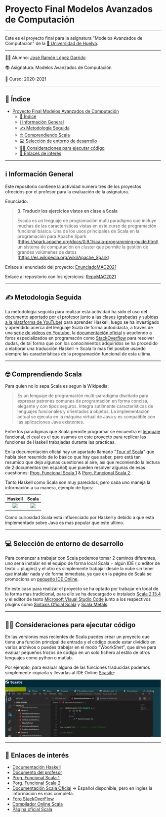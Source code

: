 # Proyecto Final Modelos Avanzados de Computación
___
Este es el proyecto final para la asignatura "Modelos Avanzados de Computación" de la [:school: Universidad de Huelva](http://www.uhu.es/index.php "UHU").
___

:man_student: Alumno: [José Ramón López Garrido](https://github.com/Joseram0n)

:books: Asignatura: Modelos Avanzados de Computación

:calendar: Curso: 2020-2021
___

## :book: Índice
- [Proyecto Final Modelos Avanzados de Computación](#proyecto-final-modelos-avanzados-de-computación)
  - [:book: Índice](#book-índice)
  - [:information_source: Información General](#information_source-información-general)
  - [:writing_hand: Metodología Seguida](#writing_hand-metodología-seguida)
  - [:nerd_face: Comprendiendo Scala](#nerd_face-comprendiendo-scala)
  - [:computer: Selección de entorno de desarrollo](#computer-selección-de-entorno-de-desarrollo)
  - [:man_technologist: Consideraciones para ejecutar código](#man_technologist-consideraciones-para-ejecutar-código)
  - [:link: Enlaces de interés](#link-enlaces-de-interés)
___
## :information_source: Información General

Este repositorio contiene la actividad numero tres de los proyectos ofrecidos por el profesor para la evaluación de la asignatura.

Enunciado:

>**3. Traducir los ejercicios vistos en clase a Scala**
>
>Escala es un lenguaje de programación multi paradigma que incluye muchas de las características vistas en este curso de programación funcional básica. Una de los usos principales de Scala en la programación para Apache Spark (https://spark.apache.org/docs/0.9.1/scala-programming-guide.html), un sistema de computación en cluster que permite la gestión de grandes volúmenes de datos (https://es.wikipedia.org/wiki/Apache_Spark).

Enlace al enunciado del proyecto: [EnunciadoMAC2021](https://github.com/jcarpio/mac2021/blob/main/proyecto.md)

Enlace al repositorio con los ejercicios: [RepoMAC2021](https://github.com/jcarpio/mac2021)
___
## :writing_hand: Metodología Seguida

La metodología seguida para realizar esta actividad ha sido el uso del [documento aportado por el profesor](http://www.uhu.es/jose.carpio/N_95.pdf) junto a las [clases (grabadas y subidas a la plataforma de YouTube)](https://youtube.com/playlist?list=PL_d-XKRO_5G97S8FCPTWjS3ed09RWYnVl) para aprender Haskell, luego se ha investigado y aprendido acerca del lenguaje Scala de forma autodidacta, a través de una [serie de videos en Youtube](https://youtube.com/playlist?list=PLTd5ehIj0goOlRPRfwGGu9Bc2ap4bt7wR), la [documentación oficial](https://docs.scala-lang.org/)  y acudiendo a foros especializados en programacón como [StackOverflow](https://stackoverflow.com) para resolver dudas, de tal forma que con los conocimientos adquiridos se ha procedido a elaborar una traducción Haskell -> Scala lo mas fiel posible usando siempre las características de la programación funcional de esta ultima.

___
## :nerd_face: Comprendiendo Scala

Para quien no lo sepa Scala es segun la Wikipedia:

>Es un lenguaje de programación multi-paradigma diseñado para expresar patrones comunes de programación en forma concisa, elegante y con tipos seguros. Integra sutilmente características de lenguajes funcionales y orientados a objetos. La implementación actual se ejecuta en la máquina virtual de Java y es compatible con las aplicaciones Java existentes.

Entre los paradigmas que Scala permite programar se encuentra el [lenguaje funcional](https://es.wikipedia.org/wiki/Programaci%C3%B3n_funcional), el cual es el que usamos en este proyecto para replicar las funciones de Haskell trabajadas durante las practicas.

En la documentación oficial hay un apartado llamado "[Tour of Scala](https://docs.scala-lang.org/tour/tour-of-scala.html)" que habla bien resumido de lo básico que hay que saber, pero está tan resumido que deja algunas cuestiones al aire, así que recomiendo la lectura de 2 documentos (en español) que pueden resolver algunas de esas cuestiones: [Prog. Funcional Scala 1](http://www.dccia.ua.es/dccia/inf/asignaturas/LPP/2010-2011/teoria/tema6.html) & [Porg. Funcional Scala 2](http://www.dccia.ua.es/dccia/inf/asignaturas/LPP/2013-14/teoria/Tema06-ProgramacionFuncionalScala.pdf).

Tanto Haskell como Scala son muy parecidos, pero cada uno maneja la información a su manera, ejemplo de tipos:

| Haskell | Scala |
| :-----: | :---: |
|![](https://i.stack.imgur.com/Rex1J.png)|![](https://docs.scala-lang.org/resources/images/tour/unified-types-diagram.svg)       |

Como curiosidad Scala está influenciado por Haskell y debido a que esta implementado sobre Java es mas popular que este ultimo.
___
## :computer: Selección de entorno de desarrollo

Para comenzar a trabajar con Scala podemos tomar 2 caminos diferentes, uno seria instalar en el equipo de forma local Scala + algún IDE ( o editor de texto + plugins) y el otro es simplemente trabajar desde la nube sin tener que instalar nada y de forma inmediata, ya que en la página de Scala se promociona un [pequeño IDE Online](https://scastie.scala-lang.org/).

En este caso para realizar el proyecto se ha optado por trabajar en local de la forma mas tradicional, para ello se ha descargado e instalado [Scala 2.13.4](https://www.scala-lang.org/) y el editor de texto [Microsoft Visual Studio Code](https://code.visualstudio.com/) junto a los respectivos plugins como [Sintaxis Oficial Scala](https://marketplace.visualstudio.com/items?itemName=scala-lang.scala) y [Scala Metals](https://marketplace.visualstudio.com/items?itemName=scalameta.metals).

___
## :man_technologist: Consideraciones para ejecutar código

En las versiones mas recientes de Scala puedes crear un proyecto que tiene una función principal de entrada y el código puede estar dividido en varios archivos o puedes trabajar en el modo "WoorkShet", que sirve para evaluar pequeños trozos de código en un solo fichero al estilo de otros lenguajes como python o matlab.

Por ejemplo, para evaluar alguna de las funciones traducidas podemos simplemente copiarla y llevarlas al IDE Online [Scasite](https://scastie.scala-lang.org/):

![alt text](https://raw.githubusercontent.com/Joseram0n/PracticasMAC2021/master/imagenes/gifEjemploEvaluar.gif)


___
## :link: Enlaces de interés

 - [Documentación Haskell](https://www.haskell.org/documentation/)
 - [Documento del profesor](http://www.uhu.es/jose.carpio/N_95.pdf)
 - [Prog. Funcional Scala 1](http://www.dccia.ua.es/dccia/inf/asignaturas/LPP/2010-2011/teoria/tema6.html)
 - [Porg. Funcional Scala 2](http://www.dccia.ua.es/dccia/inf/asignaturas/LPP/2013-14/teoria/Tema06-ProgramacionFuncionalScala.pdf)
 - [Documentación Scala Oficial](https://docs.scala-lang.org/) -> Español disponible, pero en ingles la información es más completa.
 - [Foro StackOverFlow](https://stackoverflow.com/)
 - [Compilador Online Scala](https://scastie.scala-lang.org/)
 - [Página oficial Scala](https://www.scala-lang.org/)